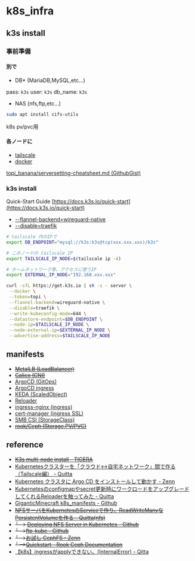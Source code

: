 # k8s_infra

## k3s install
### 事前準備
#### 別で
- DB* (MariaDB,MySQL,etc...)

pass: `k3s`
user: `k3s`
db_name: `k3s`
- NAS (nfs,ftp,etc...)

```sh
sudo apt install cifs-utils
```

k8s pv/pvc用
#### 各ノードに
- [tailscale](https://tailscale.com/download)
- [docker](https://docs.docker.com/engine/install/ubuntu)

[topi_banana/serversetting-cheatsheet.md (GithubGist)](https://gist.github.com/topi-banana/1916956b9c54af544dc576d3fe159e0b)

### k3s install
Quick-Start Guide [https://docs.k3s.io/quick-start](https://docs.k3s.io/quick-start)
- [--flannel-backend=wireguard-native](https://github.com/k3s-io/k3s/issues/6255#issuecomment-1278872178)
- [--disable=traefik](https://docs.k3s.io/networking#:~:text=servers%20with%20the-,%2D%2Ddisable%3Dtraefik,-flag.)

```sh
# tailscale 内のIPで
export DB_ENDPOINT="mysql://k3s:k3s@tcp(xxx.xxx.xxx)/k3s"

# このノードの tailscale IP
export TAILSCALE_IP_NODE=$(tailscale ip -4)

# ホームネットワーク等、アクセスに使うIP
export EXTERNAL_IP_NODE="192.168.xxx.xxx"

curl -sfL https://get.k3s.io | sh -s - server \
 --docker \
 --token=topi \
 --flannel-backend=wireguard-native \
 --disable=traefik \
 --write-kubeconfig-mode=644 \
 --datastore-endpoint=$DB_ENDPOINT \
 --node-ip=$TAILSCALE_IP_NODE \
 --node-external-ip=$EXTERNAL_IP_NODE \
 --advertise-address=$TAILSCALE_IP_NODE
```



## manifests
- ~~[MetalLB (LoadBalancer)](https://metallb.universe.tf/installation/#installation-by-manifest)~~
- ~~[Calico (CNI)](https://github.com/projectcalico/calico/blob/v3.26.3/manifests/calico.yaml)~~
- [ArgoCD (GitOps)](https://argo-cd.readthedocs.io/en/stable/getting_started)
- [ArgoCD ingress](https://raw.githubusercontent.com/topi-banana/k8s_infra/main/manifests/argocd-ingress.yaml)
- [KEDA (ScaledObject)](https://keda.sh/docs/2.11/deploy/#yaml)
- [Reloader](https://github.com/stakater/Reloader#deploying-to-kubernetes)
- [ingress-nginx (ingress)](https://github.com/kubernetes/ingress-nginx/blob/main/docs/deploy)
- [cert-manager (ingress SSL)](https://cert-manager.io/docs/installation/kubectl)
- [SMB CSI (StorageClass)](https://cloud.google.com/kubernetes-engine/docs/how-to/access-smb-volume?hl=ja)
- ~~[rook/Ceph (Storage,PV/PVC)](https://github.com/rook/rook)~~

## reference
- ~~[K3s multi-node install - TIGERA](https://docs.tigera.io/calico/latest/getting-started/kubernetes/k3s/multi-node-install)~~
- [Kubernetesクラスターを「クラウド↔自宅ネットワーク」間で作る（Tailscale編） - Quitta](https://qiita.com/showchan33/items/7500bcb73b10be437e49)
- [Kubernetes クラスタに Argo CD をインストールして動かす - Zenn](https://zenn.dev/kou_pg_0131/articles/argocd-getting-started)
- [Kubernetesのconfigmapやsecret更新時にワークロードをアップグレードしてくれるReloaderを触ってみた - Quitta](https://qiita.com/asmg07/items/b8e699bc30e5c16b2022)
- [GiganticMinecraft k8s_manifests - Github](https://github.com/GiganticMinecraft/seichi_infra/tree/main/seichi-onp-k8s/manifests/seichi-kubernetes/app-templates/minecraft-gateway-bungeecord)
- ~~[NFSサーバをKubernetesのServiceで作り、ReadWriteManyなPersistentVolumeを作る - Quitta(nfs)](https://qiita.com/showchan33/items/fa3dadc546d4ae5e8c09)~~
- ~~└--> [Deploying NFS Server in Kubernetes - Github](https://github.com/appscode/third-party-tools/tree/master/storage/nfs)~~
- ~~└-->[ftp-kube - Github](https://github.com/latonaio/ftp-kube)~~
- ~~└-->[お試し CephFS - Zenn](https://zenn.dev/t_ume/articles/adedeb6e7bd7ce)~~
- ~~└-->[Quickstart - Rook Ceph Documentation](https://rook.github.io/docs/rook/v1.12/Getting-Started/quickstart/)~~
- [【k8s】ingressがapplyできない。(InternalError) - Qitta](https://qiita.com/magisystem0408/items/48bca4496962fd508556)
